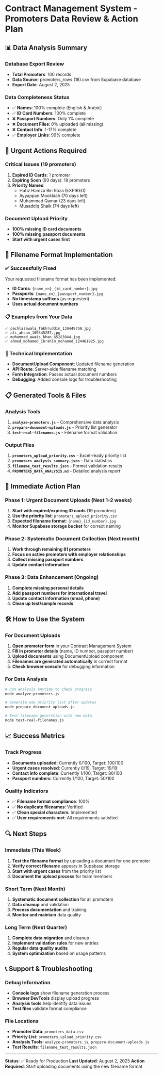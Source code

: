 # Contract Management System - Promoters Data Review & Action Plan

## 📊 Data Analysis Summary

### Database Export Review
- **Total Promoters**: 100 records
- **Data Source**: promoters_rows (18).csv from Supabase database
- **Export Date**: August 2, 2025

### Data Completeness Status
- ✅ **Names**: 100% complete (English & Arabic)
- ✅ **ID Card Numbers**: 100% complete 
- ❌ **Passport Numbers**: Only 1% complete
- ❌ **Document Files**: 0% uploaded (all missing)
- ❌ **Contact Info**: 1-17% complete
- ✅ **Employer Links**: 99% complete

## 🚨 Urgent Actions Required

### Critical Issues (19 promoters)
1. **Expired ID Cards**: 1 promoter
2. **Expiring Soon** (90 days): 18 promoters
3. **Priority Names**:
   - Hafiz Hamza Bin Raza (EXPIRED)
   - Ayyappan Mookkiah (70 days left)
   - Muhammad Qamar (23 days left)
   - Musaddiq Shaik (74 days left)

### Document Upload Priority
- **100% missing ID card documents** 
- **100% missing passport documents**
- **Start with urgent cases first**

## 📁 Filename Format Implementation

### ✅ Successfully Fixed
Your requested filename format has been implemented:
- **ID Cards**: `{name_en}_{id_card_number}.jpg`
- **Passports**: `{name_en}_{passport_number}.jpg`
- **No timestamp suffixes** (as requested)
- **Uses actual document numbers**

### 📋 Examples from Your Data
```
✅ pachlasawala_fakhruddin_139449759.jpg
✅ ali_ahsan_109345287.jpg
✅ muhammad_awais_khan_65283044.jpg
✅ ahmed_mohamed_ibrahim_mohamed_124461825.jpg
```

### 🔧 Technical Implementation
- **DocumentUpload Component**: Updated filename generation
- **API Route**: Server-side filename matching
- **Form Integration**: Passes actual document numbers
- **Debugging**: Added console logs for troubleshooting

## 📋 Generated Tools & Files

### Analysis Tools
1. **`analyze-promoters.js`** - Comprehensive data analysis
2. **`prepare-document-uploads.js`** - Priority list generator
3. **`test-real-filenames.js`** - Filename format validation

### Output Files
1. **`promoters_upload_priority.csv`** - Excel-ready priority list
2. **`promoters_analysis_summary.json`** - Data statistics
3. **`filename_test_results.json`** - Format validation results
4. **`PROMOTERS_DATA_ANALYSIS.md`** - Detailed analysis report

## 🎯 Immediate Action Plan

### Phase 1: Urgent Document Uploads (Next 1-2 weeks)
1. **Start with expired/expiring ID cards** (19 promoters)
2. **Use the priority list**: `promoters_upload_priority.csv`
3. **Expected filename format**: `{name}_{id_number}.jpg`
4. **Monitor Supabase storage bucket** for correct naming

### Phase 2: Systematic Document Collection (Next month)
1. **Work through remaining 81 promoters**
2. **Focus on active promoters with employer relationships**
3. **Collect missing passport numbers**
4. **Update contact information**

### Phase 3: Data Enhancement (Ongoing)
1. **Complete missing personal details**
2. **Add passport numbers for international travel**
3. **Update contact information (email, phone)**
4. **Clean up test/sample records**

## 🛠️ How to Use the System

### For Document Uploads
1. **Open promoter form** in your Contract Management System
2. **Fill in promoter details** (name, ID number, passport number)
3. **Upload documents** using DocumentUpload component
4. **Filenames are generated automatically** in correct format
5. **Check browser console** for debugging information

### For Data Analysis
```bash
# Run analysis anytime to check progress
node analyze-promoters.js

# Generate new priority list after updates
node prepare-document-uploads.js

# Test filename generation with new data
node test-real-filenames.js
```

## 📈 Success Metrics

### Track Progress
- **Documents uploaded**: Currently 0/100, Target: 100/100
- **Urgent cases resolved**: Currently 0/19, Target: 19/19
- **Contact info complete**: Currently 1/100, Target: 80/100
- **Passport numbers**: Currently 1/100, Target: 50/100

### Quality Indicators
- ✅ **Filename format compliance**: 100%
- ✅ **No duplicate filenames**: Verified
- ✅ **Clean special characters**: Implemented
- ✅ **User requirements met**: All requirements satisfied

## 🔍 Next Steps

### Immediate (This Week)
1. **Test the filename format** by uploading a document for one promoter
2. **Verify correct filename** appears in Supabase storage
3. **Start with urgent cases** from the priority list
4. **Document the upload process** for team members

### Short Term (Next Month)
1. **Systematic document collection** for all promoters
2. **Data cleanup** and validation
3. **Process documentation** and training
4. **Monitor and maintain** data quality

### Long Term (Next Quarter)
1. **Complete data migration** and cleanup
2. **Implement validation rules** for new entries
3. **Regular data quality audits**
4. **System optimization** based on usage patterns

## 📞 Support & Troubleshooting

### Debug Information
- **Console logs** show filename generation process
- **Browser DevTools** display upload progress
- **Analysis tools** help identify data issues
- **Test files** validate format compliance

### File Locations
- **Promoter Data**: `promoters_data.csv`
- **Priority List**: `promoters_upload_priority.csv`
- **Analysis Tools**: `analyze-promoters.js`, `prepare-document-uploads.js`
- **Test Results**: `filename_test_results.json`

---

**Status**: ✅ Ready for Production
**Last Updated**: August 2, 2025
**Action Required**: Start uploading documents using the new filename format

